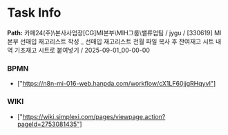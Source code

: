 # Task Info

**Path:** 카페24(주)\본사사업장\[CG]MI본부\MIH그룹\밸류업팀 / jygu / [330619] MI본부 선매입 재고리스트 작성 _ 선매입 재고리스트 전월 파일 복사 후 잔여재고 시트 내역 기초재고 시트로 붙여넣기 / 2025-09-01_00-00-00

### BPMN
- ["https://n8n-mi-016-web.hanpda.com/workflow/cX1LF60jjgRHqyvI"]

### WIKI
- ["https://wiki.simplexi.com/pages/viewpage.action?pageId=2753081435"]

